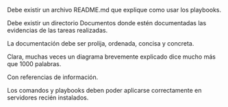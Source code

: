 Debe existir un archivo README.md que explique como usar los playbooks.

Debe existir un directorio Documentos donde estén documentadas las evidencias de las
tareas realizadas.

La documentación debe ser prolija, ordenada, concisa y concreta.

Clara, muchas veces un diagrama brevemente explicado dice mucho más que 1000
palabras.

Con referencias de información.

Los comandos y playbooks deben poder aplicarse correctamente en servidores recién
instalados.
